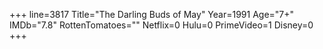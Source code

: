+++
line=3817
Title="The Darling Buds of May"
Year=1991
Age="7+"
IMDb="7.8"
RottenTomatoes=""
Netflix=0
Hulu=0
PrimeVideo=1
Disney=0
+++

